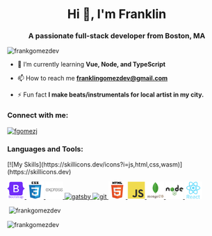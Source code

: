 <h1 align="center">Hi 👋, I'm Franklin</h1>
<h3 align="center">A passionate full-stack developer from Boston, MA</h3>

<p align="left"> <img src="https://komarev.com/ghpvc/?username=frankgomezdev&label=Profile%20views&color=0e75b6&style=flat" alt="frankgomezdev" /> </p>

- 🌱 I’m currently learning **Vue, Node, and TypeScript**

- 📫 How to reach me **franklingomezdev@gmail.com**

- ⚡ Fun fact **I make beats/instrumentals for local artist in my city.**

<h3 align="left">Connect with me:</h3>
<p align="left">
<!-- <a href="https://twitter.com/frvnkthedev" target="blank"><img align="center" src="https://raw.githubusercontent.com/rahuldkjain/github-profile-readme-generator/master/src/images/icons/Social/twitter.svg" alt="frvnkthedev" height="30" width="40" /></a> -->
<a href="https://linkedin.com/in/fgomezj" target="blank"><img align="center" src="https://raw.githubusercontent.com/rahuldkjain/github-profile-readme-generator/master/src/images/icons/Social/linked-in-alt.svg" alt="fgomezj" height="30" width="40" /></a>
</p>

<h3 align="left">Languages and Tools:</h3>
<p align="left"> [![My Skills](https://skillicons.dev/icons?i=js,html,css,wasm)](https://skillicons.dev)
  
  
  <a href="https://getbootstrap.com" target="_blank" rel="noreferrer"> <img src="https://raw.githubusercontent.com/devicons/devicon/master/icons/bootstrap/bootstrap-plain-wordmark.svg" alt="bootstrap" width="40" height="40"/> </a> <a href="https://www.w3schools.com/css/" target="_blank" rel="noreferrer"> <img src="https://raw.githubusercontent.com/devicons/devicon/master/icons/css3/css3-original-wordmark.svg" alt="css3" width="40" height="40"/> </a> <a href="https://expressjs.com" target="_blank" rel="noreferrer"> <img src="https://raw.githubusercontent.com/devicons/devicon/master/icons/express/express-original-wordmark.svg" alt="express" width="40" height="40"/> </a> <a href="https://www.gatsbyjs.com/" target="_blank" rel="noreferrer"> <img src="https://www.vectorlogo.zone/logos/gatsbyjs/gatsbyjs-icon.svg" alt="gatsby" width="40" height="40"/> </a> <a href="https://git-scm.com/" target="_blank" rel="noreferrer"> <img src="https://www.vectorlogo.zone/logos/git-scm/git-scm-icon.svg" alt="git" width="40" height="40"/> </a> <a href="https://www.w3.org/html/" target="_blank" rel="noreferrer"> <img src="https://raw.githubusercontent.com/devicons/devicon/master/icons/html5/html5-original-wordmark.svg" alt="html5" width="40" height="40"/> </a> <a href="https://developer.mozilla.org/en-US/docs/Web/JavaScript" target="_blank" rel="noreferrer"> <img src="https://raw.githubusercontent.com/devicons/devicon/master/icons/javascript/javascript-original.svg" alt="javascript" width="40" height="40"/> </a> <a href="https://www.mongodb.com/" target="_blank" rel="noreferrer"> <img src="https://raw.githubusercontent.com/devicons/devicon/master/icons/mongodb/mongodb-original-wordmark.svg" alt="mongodb" width="40" height="40"/> </a> <a href="https://nodejs.org" target="_blank" rel="noreferrer"> <img src="https://raw.githubusercontent.com/devicons/devicon/master/icons/nodejs/nodejs-original-wordmark.svg" alt="nodejs" width="40" height="40"/> </a> <a href="https://reactjs.org/" target="_blank" rel="noreferrer"> <img src="https://raw.githubusercontent.com/devicons/devicon/master/icons/react/react-original-wordmark.svg" alt="react" width="40" height="40"/> </a> </p>

<p>&nbsp;<img align="center" src="https://github-readme-stats.vercel.app/api?username=frankgomezdev&show_icons=true&locale=en" alt="frankgomezdev" /></p>

<p><img align="center" src="https://github-readme-streak-stats.herokuapp.com/?user=frankgomezdev&" alt="frankgomezdev" /></p>

